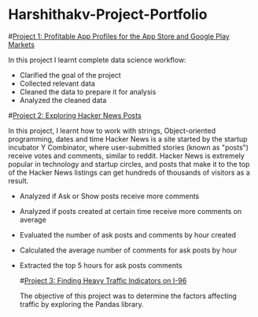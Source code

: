 # Harshithakv-Project-Portfolio
#[Project 1: Profitable App Profiles for the App Store and Google Play Markets](https://github.com/harshithakumar-viji/App-profile)


In this project I learnt complete data science workflow:

* Clarified the goal of the project
* Collected relevant data
* Cleaned the data to prepare it for analysis
* Analyzed the cleaned data

#[Project 2: Exploring Hacker News Posts](https://github.com/harshithakumar-viji/Hacker_posts)

In this project, I learnt how to work with strings, Object-oriented programming, dates and time
Hacker News is a site started by the startup incubator Y Combinator, where user-submitted stories (known as "posts") receive votes and comments, similar to reddit. Hacker News is extremely popular in technology and startup circles, and posts that make it to the top of the Hacker News listings can get hundreds of thousands of visitors as a result.
 * Analyzed if Ask or Show posts receive more comments
 * Analyzed if posts created at certain time receive more comments on average
 * Evaluated the number of ask posts and comments by hour created
 * Calculated the average number of comments for ask posts by hour
 * Extracted the top 5 hours for ask posts comments

   #[Project 3: Finding Heavy Traffic Indicators on I-96](https://github.com/harshithakumar-viji/Traffic-indicator)

   The objective of this project was to determine the factors affecting traffic by exploring the Pandas library.
   
